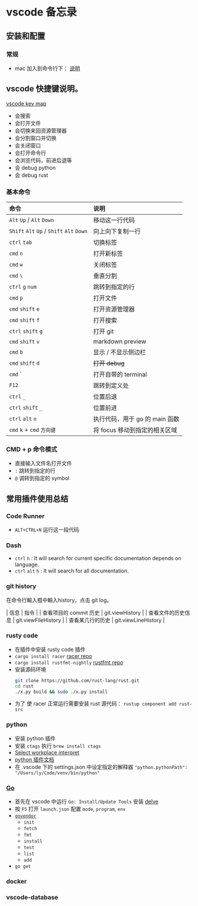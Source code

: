 # vscode 备忘录

## 安装和配置

### 常规

+ mac 加入到命令行下： [说明](https://code.visualstudio.com/docs/setup/mac)

## vscode 快捷键说明。

[vscode key map](https://code.visualstudio.com/shortcuts/keyboard-shortcuts-macos.pdf)

+ 会搜索
+ 会打开文件
+ 会切换来回资源管理器
+ 会分割窗口并切换
+ 会关闭窗口
+ 会打开命令行
+ 会浏览代码，前进后退等
+ 会 debug python
+ 会 debug rust

### 基本命令

| 命令 | 说明 |
| :--- | :--- |
| `Alt` `Up` / `Alt` `Down` | 移动这一行代码 |
| `Shift` `Alt` `Up` / `Shift` `Alt` `Down` | 向上向下复制一行 |
| `ctrl` `tab` | 切换标签 |
| `cmd` `n` | 打开新标签 |
| `cmd` `w` | 关闭标签 |
| `cmd` `\` | 垂直分割 |
| `ctrl` `g` `num` | 跳转到指定的行 |
| `cmd` `p` | 打开文件 |
| `cmd` `shift` `e` | 打开资源管理器 |
| `cmd` `shift` `f` | 打开搜索 |
| `ctrl` `shift` `g` | 打开 git |
| `cmd` `shift` `v` | markdown preview |
| `cmd` `b` | 显示 / 不显示侧边栏 |
| `cmd` `shift` `d` | ~~打开 debug~~ |
| `cmd` `| 打开自带的 terminal |
| `F12` | 跳转到定义处 |
| `ctrl` `_` | 位置后退 |
| `ctrl` `shift` `_` | 位置前进 |
| `ctrl` `alt` `n` | 执行代码，用于 go 的 main 函数 |
| `cmd` `k` + `cmd` `方向键` | 将 focus 移动到指定的相关区域 |

### CMD + p 命令模式

+ 直接输入文件名打开文件
+ `:` 跳转到指定的行
+ `@` 调转到指定的 symbol

## 常用插件使用总结

### Code Runner

+ `ALT+CTRL+N` 运行这一段代码

### Dash

+ `ctrl` `h` : It will search for current specific documentation depends on language.
+ `ctrl` `alt` `h` : It will search for all documentation.

### git history

在命令行輸入框中輸入history，点击 git log。

| 信息 | 指令 |
| 查看项目的 commit 历史 | git.viewHistory |
| 查看文件的历史信息 | git.viewFileHistory |
| 查看某几行的历史 | git.viewLineHistory |

### rusty code

+ 在插件中安装 rusty code 插件
+ `cargo install racer` [racer repo](https://github.com/racer-rust/racer)
+ `cargo install rustfmt-nightly` [rustfmt repo](https://github.com/rust-lang-nursery/rustfmt)
+ 安装源码环境
    ```bash
    git clone https://github.com/rust-lang/rust.git
    cd rust
    ./x.py build && sudo ./x.py install
    ```
+ 为了 使 racer 正常运行需要安装 rust 源代码： `rustup component add rust-src`

### python

+ 安装 python 插件
+ 安装 `ctags` 执行 `brew install ctags`
+ [Select workplace interpret](https://github.com/DonJayamanne/pythonVSCode/wiki/Miscellaneous#select-an-interpreter)
+ [python 插件文档](https://github.com/DonJayamanne/pythonVSCode/wiki)
+ 在 .vscode 下的 settings.json 中设定指定的解释器
    `"python.pythonPath": "/Users/ly/Code/venv/bin/python"`

### [Go](https://github.com/Microsoft/vscode-go/wiki/Debugging-Go-code-using-VS-Code)

+ 首先在 vscode 中运行 `Go: Install/Update Tools` 安装 [delve](https://github.com/derekparker/delve)
+ 按 `F5` 打开 `launch.json` 配置 `mode`, `program`, `env`
+ [`govendor`](https://github.com/kardianos/govendor)
  + `init`
  + `fetch`
  + `fmt`
  + `install`
  + `test`
  + `list`
  + `add`
+ `go get`

### docker

### vscode-database
